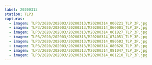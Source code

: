 ```yaml
---
label: 20200313
station: TLP3
capturas:
  - imagem: TLP3/2020/202003/20200313/M20200314_000221_TLP_3P.jpg
  - imagem: TLP3/2020/202003/20200313/M20200314_060001_TLP_3P.jpg
  - imagem: TLP3/2020/202003/20200313/M20200314_061827_TLP_3P.jpg
  - imagem: TLP3/2020/202003/20200313/M20200314_074051_TLP_3P.jpg
  - imagem: TLP3/2020/202003/20200313/M20200314_080503_TLP_3P.jpg
  - imagem: TLP3/2020/202003/20200313/M20200314_080628_TLP_3P.jpg
  - imagem: TLP3/2020/202003/20200313/M20200314_081047_TLP_3P.jpg
  - imagem: TLP3/2020/202003/20200313/M20200314_081210_TLP_3P.jpg
---
```

